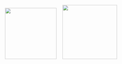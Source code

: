<div align="center">

  <img src="https://github-readme-stats.vercel.app/api?username=dev365code&show_icons=true&theme=radical" height="170px"/>
    &nbsp;&nbsp;&nbsp;  <!-- 공백 3칸 -->
  <img src="http://mazassumnida.wtf/api/v2/generate_badge?boj=zero8004paz" height="180px"/>

</div>
